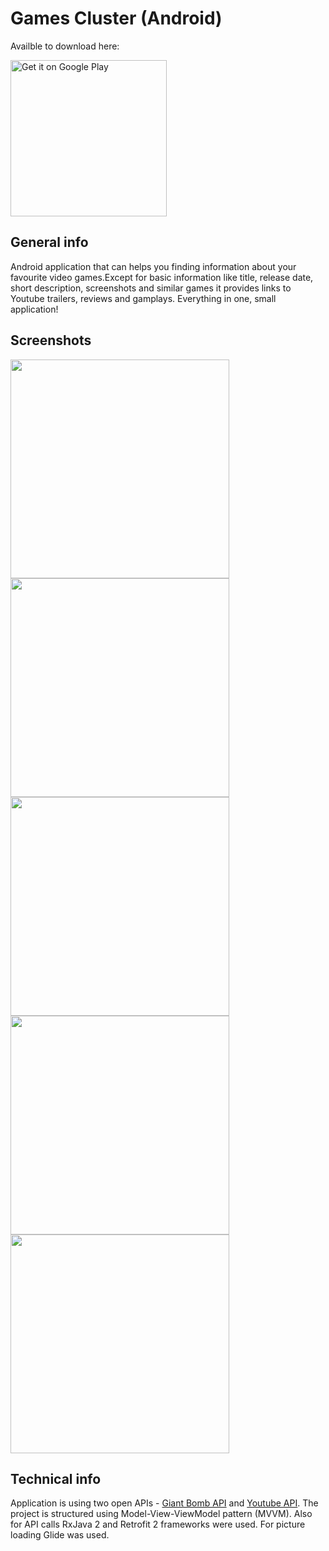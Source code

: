 # Games Cluster (Android)

Availble to download here:
<p>
<a href='https://play.google.com/store/apps/details?id=com.wawa_applications.gamescluster'><img alt='Get it on Google Play' src='https://play.google.com/intl/en_us/badges/images/generic/en_badge_web_generic.png' width='250'/></a>

## General info

Android application that can helps you finding information about your favourite video games.Except for basic information like title, release date, short description, screenshots and similar games it provides links to Youtube trailers, reviews and gamplays. Everything in one, small application!


## Screenshots

<img src="https://github.com/wkrzywiec/GamesCluster/blob/master/sc_1.png" height="350"> <img src="https://github.com/wkrzywiec/GamesCluster/blob/master/sc_2.png" height="350">
<img src="https://github.com/wkrzywiec/GamesCluster/blob/master/sc_3.png" height="350">
<img src="https://github.com/wkrzywiec/GamesCluster/blob/master/sc_4.png" height="350">
<img src="https://github.com/wkrzywiec/GamesCluster/blob/master/sc_5.png" height="350">

## Technical info

Application is using two open APIs - <a href='https://www.giantbomb.com/api/'>Giant Bomb API</a> and <a href='https://developers.google.com/youtube/v3/'>Youtube API</a>. The project is structured using Model-View-ViewModel pattern (MVVM). Also for API calls RxJava 2 and Retrofit 2 frameworks were used. For picture loading Glide was used.

